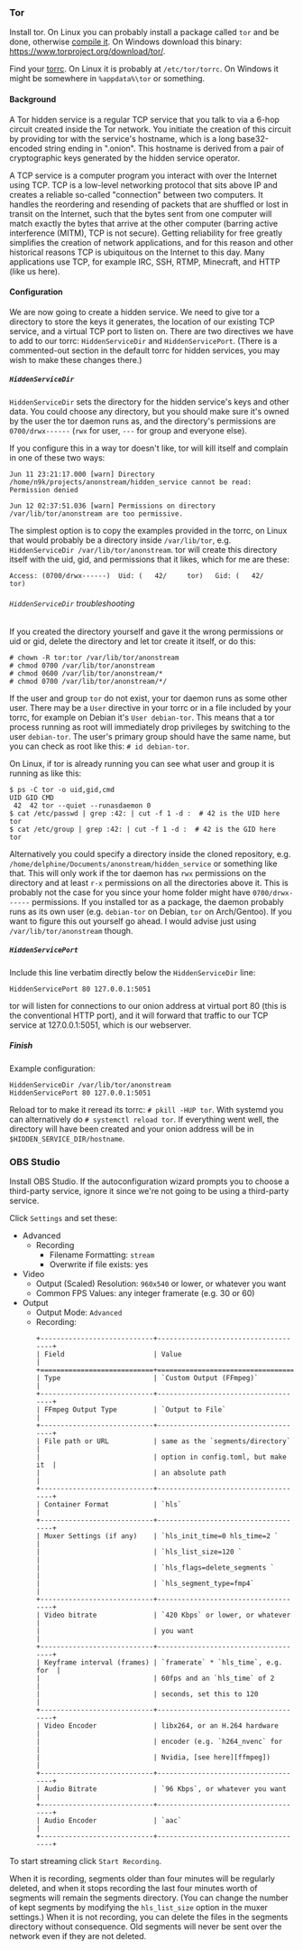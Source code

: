 ### Tor

Install tor.  On Linux you can probably install a package called `tor` and
be done, otherwise [compile it][tor].  On Windows download this binary:
<https://www.torproject.org/download/tor/>.

Find your [torrc][torrc].  On Linux it is probably at `/etc/tor/torrc`.
On Windows it might be somewhere in `%appdata%\tor` or something.

#### Background

A Tor hidden service is a regular TCP service that you talk to via a
6-hop circuit created inside the Tor network.  You initiate the creation
of this circuit by providing tor with the service's hostname, which is a
long base32-encoded string ending in ".onion".  This hostname is derived
from a pair of cryptographic keys generated by the hidden service
operator.

A TCP service is a computer program you interact with over the Internet
using TCP.  TCP is a low-level networking protocol that sits above IP
and creates a reliable so-called "connection" between two computers.  It
handles the reordering and resending of packets that are shuffled or
lost in transit on the Internet, such that the bytes sent from one
computer will match exactly the bytes that arrive at the other computer
(barring active interference (MITM), TCP is not secure).  Getting
reliability for free greatly simplifies the creation of network
applications, and for this reason and other historical reasons TCP is
ubiquitous on the Internet to this day.  Many applications use TCP, for
example IRC, SSH, RTMP, Minecraft, and HTTP (like us here).

#### Configuration

We are now going to create a hidden service. We need to give tor a
directory to store the keys it generates, the location of our existing
TCP service, and a virtual TCP port to listen on.  There are two
directives we have to add to our torrc: `HiddenServiceDir` and
`HiddenServicePort`.  (There is a commented-out section in the default
torrc for hidden services, you may wish to make these changes there.)

##### `HiddenServiceDir`

`HiddenServiceDir` sets the directory for the hidden service's keys and
other data. You could choose any directory, but you should make sure
it's owned by the user the tor daemon runs as, and the directory's
permissions are `0700/drwx------` (`rwx` for user, `---` for group and
everyone else).

If you configure this in a way tor doesn't like, tor will kill itself
and complain in one of these two ways:
```
Jun 11 23:21:17.000 [warn] Directory /home/n9k/projects/anonstream/hidden_service cannot be read: Permission denied
```
```
Jun 12 02:37:51.036 [warn] Permissions on directory /var/lib/tor/anonstream are too permissive.
```

The simplest option is to copy the examples provided in the torrc, on
Linux that would probably be a directory inside `/var/lib/tor`, e.g.
`HiddenServiceDir /var/lib/tor/anonstream`.  tor will create this
directory itself with the uid, gid, and permissions that it likes, which
for me are these:
```
Access: (0700/drwx------)  Uid: (   42/     tor)   Gid: (   42/     tor)
```

###### `HiddenServiceDir` troubleshooting

If you created the directory yourself and gave it the wrong permissions
or uid or gid, delete the directory and let tor create it itself, or do
this:
```
# chown -R tor:tor /var/lib/tor/anonstream
# chmod 0700 /var/lib/tor/anonstream
# chmod 0600 /var/lib/tor/anonstream/*
# chmod 0700 /var/lib/tor/anonstream/*/
```

If the user and group `tor` do not exist, your tor daemon runs as some
other user.  There may be a `User` directive in your torrc or in a file
included by your torrc, for example on Debian it's `User debian-tor`.
This means that a tor process running as root will immediately drop
privileges by switching to the user `debian-tor`. The user's primary
group should have the same name, but you can check as root like this:
`# id debian-tor`.

On Linux, if tor is already running you can see what user and group it is
running as like this:
```
$ ps -C tor -o uid,gid,cmd
UID GID CMD
 42  42 tor --quiet --runasdaemon 0
$ cat /etc/passwd | grep :42: | cut -f 1 -d :  # 42 is the UID here
tor
$ cat /etc/group | grep :42: | cut -f 1 -d :  # 42 is the GID here
tor
```

Alternatively you could specify a directory inside the cloned
repository, e.g. `/home/delphine/Documents/anonstream/hidden_service`
or something like that.  This will only work if the tor daemon has `rwx`
permissions on the directory and at least `r-x` permissions on all the
directories above it.  This is probably not the case for you since your
home folder might have `0700/drwx------` permissions.  If you
installed tor as a package, the daemon probably runs as its own user
(e.g. `debian-tor` on Debian, `tor` on Arch/Gentoo).  If you want to
figure this out yourself go ahead.  I would advise just using
`/var/lib/tor/anonstream` though.

##### `HiddenServicePort`

Include this line verbatim directly below the `HiddenServiceDir` line:
```
HiddenServicePort 80 127.0.0.1:5051
```

tor will listen for connections to our onion address at virtual port
80 (this is the conventional HTTP port), and it will forward that
traffic to our TCP service at 127.0.0.1:5051, which is our webserver.

##### Finish

Example configuration:
```
HiddenServiceDir /var/lib/tor/anonstream
HiddenServicePort 80 127.0.0.1:5051
```

Reload tor to make it reread its torrc: `# pkill -HUP tor`.  With
systemd you can alternatively do `# systemctl reload tor`.  If
everything went well, the directory will have been created and your
onion address will be in `$HIDDEN_SERVICE_DIR/hostname`.

### OBS Studio

Install OBS Studio.  If the autoconfiguration wizard prompts you to
choose a third-party service, ignore it since we're not going to be
using a third-party service.

Click `Settings` and set these:

* Advanced
  * Recording
    * Filename Formatting: `stream`
    * Overwrite if file exists: yes
* Video
  * Output (Scaled) Resolution: `960x540` or lower, or whatever you want
  * Common FPS Values: any integer framerate (e.g. 30 or 60)
* Output
  * Output Mode: `Advanced`
  * Recording:
    ```
    +----------------------------+-------------------------------------+
    | Field                      | Value                               |
    +============================+=====================================+
    | Type                       | `Custom Output (FFmpeg)`            |
    +----------------------------+-------------------------------------+
    | FFmpeg Output Type         | `Output to File`                    |
    +----------------------------+-------------------------------------+
    | File path or URL           | same as the `segments/directory`    |
    |                            | option in config.toml, but make it  |
    |                            | an absolute path                    |
    +----------------------------+-------------------------------------+
    | Container Format           | `hls`                               |
    +----------------------------+-------------------------------------+
    | Muxer Settings (if any)    | `hls_init_time=0 hls_time=2 `       |
    |                            | `hls_list_size=120 `                |
    |                            | `hls_flags=delete_segments `        |
    |                            | `hls_segment_type=fmp4`             |
    +----------------------------+-------------------------------------+
    | Video bitrate              | `420 Kbps` or lower, or whatever    |
    |                            | you want                            |
    +----------------------------+-------------------------------------+
    | Keyframe interval (frames) | `framerate` * `hls_time`, e.g. for  |
    |                            | 60fps and an `hls_time` of 2        |
    |                            | seconds, set this to 120            |
    +----------------------------+-------------------------------------+
    | Video Encoder              | libx264, or an H.264 hardware       |
    |                            | encoder (e.g. `h264_nvenc` for      |
    |                            | Nvidia, [see here][ffmpeg])         |
    +----------------------------+-------------------------------------+
    | Audio Bitrate              | `96 Kbps`, or whatever you want     |
    +----------------------------+-------------------------------------+
    | Audio Encoder              | `aac`                               |
    +----------------------------+-------------------------------------+
    ```

To start streaming click `Start Recording`.

When it is recording, segments older than four minutes will be regularly
deleted, and when it stops recording the last four minutes worth of
segments will remain the segments directory.  (You can change the number
of kept segments by modifying the `hls_list_size` option in the muxer
settings.)  When it is not recording, you can delete the files in the
segments directory without consequence.  Old segments will never be sent
over the network even if they are not deleted.

[tor]: https://gitlab.torproject.org/tpo/core/tor
[torrc]: https://support.torproject.org/#tbb-editing-torrc
[ffmpeg]: https://trac.ffmpeg.org/wiki/HWAccelIntro
